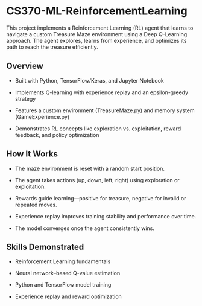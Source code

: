 # CS370-ML-ReinforcementLearning
This project implements a Reinforcement Learning (RL) agent that learns to navigate a custom Treasure Maze environment using a Deep Q-Learning approach. The agent explores, learns from experience, and optimizes its path to reach the treasure efficiently.

## Overview

- Built with Python, TensorFlow/Keras, and Jupyter Notebook

- Implements Q-learning with experience replay and an epsilon-greedy strategy

- Features a custom environment (TreasureMaze.py) and memory system (GameExperience.py)

- Demonstrates RL concepts like exploration vs. exploitation, reward feedback, and policy optimization

## How It Works

- The maze environment is reset with a random start position.

- The agent takes actions (up, down, left, right) using exploration or exploitation.

- Rewards guide learning—positive for treasure, negative for invalid or repeated moves.

- Experience replay improves training stability and performance over time.

- The model converges once the agent consistently wins.

## Skills Demonstrated

- Reinforcement Learning fundamentals

- Neural network–based Q-value estimation

- Python and TensorFlow model training

- Experience replay and reward optimization
